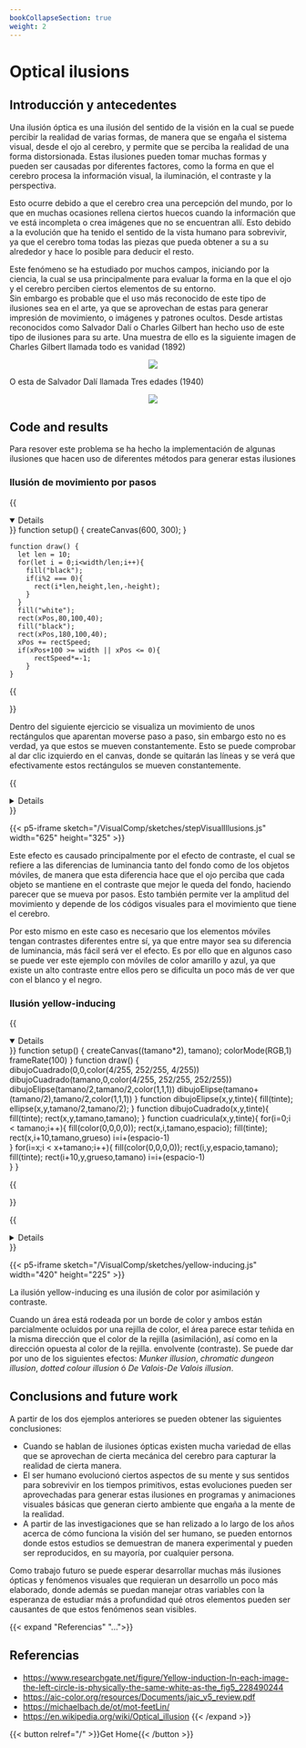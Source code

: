 ```yaml
---
bookCollapseSection: true
weight: 2
---
```


# Optical ilusions

## Introducción y antecedentes

Una ilusión óptica es una ilusión del sentido de la visión en la cual se puede percibir la realidad de varias formas, de manera que se engaña el sistema visual, desde el ojo al cerebro, y permite que se perciba la realidad de una forma distorsionada. Estas ilusiones pueden tomar muchas formas y pueden ser causadas por diferentes factores, como la forma en que el cerebro procesa la información visual, la iluminación, el contraste y la perspectiva. 

Esto ocurre debido a que el cerebro crea una percepción del mundo, por lo que en muchas ocasiones rellena ciertos huecos cuando la información que ve está incompleta o crea imágenes que no se encuentran allí. Esto debido a la evolución que ha tenido el sentido de la vista humano para sobrevivir, ya que el cerebro toma todas las piezas que pueda obtener a su a su alrededor y hace lo posible para deducir el resto.

Este fenómeno se ha estudiado por muchos campos, iniciando por la ciencia, la cual se usa principalmente para evaluar la forma en la que el ojo y el cerebro perciben ciertos elementos de su entorno. </br>
Sin embargo es probable que el uso más reconocido de este tipo de ilusiones sea en el arte, ya que se aprovechan de estas para generar impresión de movimiento, o imágenes y patrones ocultos. Desde artistas reconocidos como Salvador Dalí o Charles Gilbert han hecho uso de este tipo de ilusiones para su arte. Una muestra de ello es la siguiente imagen de Charles Gilbert llamada todo es vanidad (1892)

<p align="center">
    <img src= "https://upload.wikimedia.org/wikipedia/commons/thumb/c/c9/Allisvanity.jpg/220px-Allisvanity.jpg">
</p>

O esta de Salvador Dalí llamada Tres edades (1940)

<p align="center">
    <img src= "https://www.thedaliuniverse.com/sites/default/files/styles/full_width/public/images/salvador-dali-painting/the_three_ages/front/the_three_ages.jpg?itok=ryidI33e">
</p>

## Code and results

Para resover este problema se ha hecho la implementación de algunas ilusiones que hacen uso de diferentes métodos para generar estas ilusiones

### Ilusión de movimiento por pasos

{{<details RelevantCode open>}}
    function setup() {
      createCanvas(600, 300);
    }

    function draw() {
      let len = 10;
      for(let i = 0;i<width/len;i++){
        fill("black");
        if(i%2 === 0){
          rect(i*len,height,len,-height);
        }
      }
      fill("white");
      rect(xPos,80,100,40);
      fill("black");
      rect(xPos,180,100,40);
      xPos += rectSpeed;
      if(xPos+100 >= width || xPos <= 0){
          rectSpeed*=-1;
        }
    }
{{</details>}}

Dentro del siguiente ejercicio se visualiza un movimiento de unos rectángulos que aparentan moverse paso a paso, sin embargo esto no es verdad, ya que estos se mueven constantemente. Esto se puede comprobar al dar clic izquierdo en el canvas, donde se quitarán las líneas y se verá que efectivamente estos rectángulos se mueven constantemente.

{{<details Code>}}
    let rectSpeed = 0.6;
    let xPos = 0;
    let colorCheck;
    function setup() {
      createCanvas(600, 300);
      colorCheck = createCheckbox(" Cambiar color", false);
      colorCheck.position(12,10);
      colorCheck.style("color", "blue");
      colorCheck.style("backgroundColor", "gray");
      colorCheck.style("padding", "3px");
    }

    function draw() {
      background(255);
      let len = 10;
      for(let i = 0;i<width/len;i++){
        fill("black");
        if(i%2 === 0){
          rect(i*len,height,len,-height);
        }
      }
      if(mouseIsPressed){
        background(50);
      }
      noStroke();
      if (colorCheck.checked()){
        push();
      fill("yellow");
      rect(xPos,80,100,40);
      fill("blue");
      rect(xPos,180,100,40);
      pop();
      } else {
        push();
        fill("white");
        rect(xPos,80,100,40);
        fill("black");
        rect(xPos,180,100,40);
        pop();
      }
      
      xPos += rectSpeed;
      if(xPos+100 >= width || xPos <= 0){
          rectSpeed*=-1;
        }
    }
{{</details>}}

{{< p5-iframe sketch="/VisualComp/sketches/stepVisualIllusions.js" width="625" height="325" >}}

Este efecto es causado principalmente por el efecto de contraste, el cual se refiere a las diferencias de luminancia tanto del fondo como de los objetos móviles, de manera que esta diferencia hace que el ojo perciba que cada objeto se mantiene en el contraste que mejor le queda del fondo, haciendo parecer que se mueva por pasos. Esto también permite ver la amplitud del movimiento y depende de los códigos visuales para el movimiento que tiene el cerebro.

Por esto mismo en este caso es necesario que los elementos móviles tengan contrastes diferentes entre sí, ya que entre mayor sea su diferencia de luminancia, más fácil será ver el efecto. Es por ello que en algunos caso se puede ver este ejemplo con móviles de color amarillo y azul, ya que existe un alto contraste entre ellos pero se dificulta un poco más de ver que con el blanco y el negro.

### Ilusión yellow-inducing

{{<details RelevantCode open>}}
      function setup() {
        createCanvas((tamano*2), tamano);
        colorMode(RGB,1)
        frameRate(100)
      }
      function draw() {  
        dibujoCuadrado(0,0,color(4/255, 252/255, 4/255))
        dibujoCuadrado(tamano,0,color(4/255, 252/255, 252/255))
        dibujoElipse(tamano/2,tamano/2,color(1,1,1))
        dibujoElipse(tamano+(tamano/2),tamano/2,color(1,1,1))
      }
      function dibujoElipse(x,y,tinte){
        fill(tinte);
        ellipse(x,y,tamano/2,tamano/2);
      }
      function dibujoCuadrado(x,y,tinte){
        fill(tinte);
        rect(x,y,tamano,tamano);
      }
      function cuadricula(x,y,tinte){ 
        for(i=0;i < tamano;i++){
          fill(color(0,0,0,0));
          rect(x,i,tamano,espacio);
          fill(tinte);
          rect(x,i+10,tamano,grueso)
          i=i+(espacio-1)    
        }
        for(i=x;i < x+tamano;i++){
          fill(color(0,0,0,0));
          rect(i,y,espacio,tamano);
          fill(tinte);
          rect(i+10,y,grueso,tamano)
          i=i+(espacio-1)    
        }
      }

{{</details>}}

{{<details Code>}}
    var tamano=200

    function setup() {
      createCanvas((tamano*2), tamano);
      colorMode(RGB,1)
      frameRate(100)
    }

    function draw() {  
      dibujoCuadrado(0,0,color(4/255, 252/255, 4/255))
      dibujoCuadrado(tamano,0,color(4/255, 252/255, 252/255))
      dibujoElipse(tamano/2,tamano/2,color(1,1,1))
      dibujoElipse(tamano+(tamano/2),tamano/2,color(1,1,1))
      if (!mouseIsPressed){ 
      cuadricula(0,0,color(4/255, 252/255, 252/255))
      cuadricula(tamano,0,color(4/255, 252/255, 4/255))}
      console.log(frameRate);
    }
    function dibujoElipse(x,y,tinte){
      push();
      noStroke();
      fill(tinte);
      ellipse(x,y,tamano/2,tamano/2);
      pop();
    }
    function dibujoCuadrado(x,y,tinte){
      push();
      noStroke();
      fill(tinte);
      rect(x,y,tamano,tamano);
      pop();
    }
    function cuadricula(x,y,tinte){
      push();
      noStroke();
      grueso=tamano/80
      espacio=tamano/20  
      for(i=0;i<tamano;i++){
        fill(color(0,0,0,0));
        rect(x,i,tamano,espacio);
        fill(tinte);
        rect(x,i+10,tamano,grueso)
        i=i+(espacio-1)    
      }
      for(i=x;i<x+tamano;i++){
        fill(color(0,0,0,0));
        rect(i,y,espacio,tamano);
        fill(tinte);
        rect(i+10,y,grueso,tamano)
        i=i+(espacio-1)    
      }
      pop();
    }
{{</details>}}

{{< p5-iframe sketch="/VisualComp/sketches/yellow-inducing.js" width="420" height="225" >}}

La ilusión yellow-inducing es una ilusión de color por asimilación y contraste.

Cuando un área está rodeada por un borde de color y ambos están parcialmente ocluidos por una rejilla de color, el área parece estar teñida en la misma dirección que el color de la rejilla (asimilación), así como en la dirección opuesta al color de la rejilla. envolvente (contraste). Se puede dar por uno de los siguientes efectos: _Munker illusion_, _chromatic dungeon illusion_, _dotted colour illusion_ ó _De Valois-De Valois illusion_.

## Conclusions and future work

A partir de los dos ejemplos anteriores se pueden obtener las siguientes conclusiones:

- Cuando se hablan de ilusiones ópticas existen mucha variedad de ellas que se aprovechan de cierta mecánica del cerebro para capturar la realidad de cierta manera.
- El ser humano evolucionó ciertos aspectos de su mente y sus sentidos para sobrevivir en los tiempos primitivos, estas evoluciones pueden ser aprovechadas para generar estas ilusiones en programas y animaciones visuales básicas que generan cierto ambiente que engaña a la mente de la realidad. 
- A partir de las investigaciones que se han relizado a lo largo de los años acerca de cómo funciona la visión del ser humano, se pueden entornos donde estos estudios se demuestran de manera experimental y pueden ser reproducidos, en su mayoría, por cualquier persona.

Como trabajo futuro se puede esperar desarrollar muchas más ilusiones ópticas y fenómenos visuales que requieran un desarrollo un poco más elaborado, donde además se puedan manejar otras variables con la esperanza de estudiar más a profundidad qué otros elementos pueden ser causantes de que estos fenómenos sean visibles.

{{< expand "Referencias" "...">}}

## Referencias

- https://www.researchgate.net/figure/Yellow-induction-In-each-image-the-left-circle-is-physically-the-same-white-as-the_fig5_228490244
- https://aic-color.org/resources/Documents/jaic_v5_review.pdf
- https://michaelbach.de/ot/mot-feetLin/
- https://en.wikipedia.org/wiki/Optical_illusion
  {{< /expand >}}

{{< button relref="/" >}}Get Home{{< /button >}}